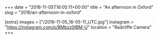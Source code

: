+++
date = "2016-11-05T16:05:11+00:00"
title = "An afternoon in Oxford"
slug = "2016/an-afternoon-in-oxford"

[extra]
images = ["/2016-11-05_16-05-11_UTC.jpg"]
instagram = "https://instagram.com/p/BMbzz0IBM-U"
location = "Radcliffe Camera"
+++
